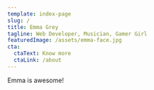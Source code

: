 ```yaml
---
template: index-page
slug: /
title: Emma Grey
tagline: Web Developer, Musician, Gamer Girl
featuredImage: /assets/emma-face.jpg
cta:
  ctaText: Know more
  ctaLink: /about
---
```

Emma is awesome!